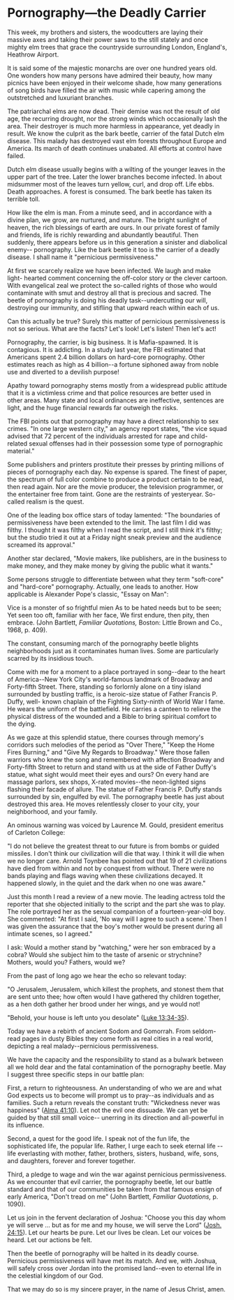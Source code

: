 # Pornography—the Deadly Carrier

This week, my brothers and sisters, the woodcutters are laying their massive
axes and taking their power saws to the still stately and once mighty elm
trees that grace the countryside surrounding London, England's, Heathrow
Airport.

It is said some of the majestic monarchs are over one hundred years old. One
wonders how many persons have admired their beauty, how many picnics have been
enjoyed in their welcome shade, how many generations of song birds have filled
the air with music while capering among the outstretched and luxuriant
branches.

The patriarchal elms are now dead. Their demise was not the result of old age,
the recurring drought, nor the strong winds which occasionally lash the area.
Their destroyer is much more harmless in appearance, yet deadly in result. We
know the culprit as the bark beetle, carrier of the fatal Dutch elm disease.
This malady has destroyed vast elm forests throughout Europe and America. Its
march of death continues unabated. All efforts at control have failed.

Dutch elm disease usually begins with a wilting of the younger leaves in the
upper part of the tree. Later the lower branches become infected. In about
midsummer most of the leaves turn yellow, curl, and drop off. Life ebbs. Death
approaches. A forest is consumed. The bark beetle has taken its terrible toll.

How like the elm is man. From a minute seed, and in accordance with a divine
plan, we grow, are nurtured, and mature. The bright sunlight of heaven, the
rich blessings of earth are ours. In our private forest of family and friends,
life is richly rewarding and abundantly beautiful. Then suddenly, there
appears before us in this generation a sinister and diabolical enemy--
pornography. Like the bark beetle it too is the carrier of a deadly disease. I
shall name it "pernicious permissiveness."

At first we scarcely realize we have been infected. We laugh and make light-
hearted comment concerning the off-color story or the clever cartoon. With
evangelical zeal we protect the so-called rights of those who would
contaminate with smut and destroy all that is precious and sacred. The beetle
of pornography is doing his deadly task--undercutting our will, destroying our
immunity, and stifling that upward reach within each of us.

Can this actually be true? Surely this matter of pernicious permissiveness is
not so serious. What are the facts? Let's look! Let's listen! Then let's act!

Pornography, the carrier, is big business. It is Mafia-spawned. It is
contagious. It is addicting. In a study last year, the FBI estimated that
Americans spent 2.4 billion dollars on hard-core pornography. Other estimates
reach as high as 4 billion--a fortune siphoned away from noble use and
diverted to a devilish purpose!

Apathy toward pornography stems mostly from a widespread public attitude that
it is a victimless crime and that police resources are better used in other
areas. Many state and local ordinances are ineffective, sentences are light,
and the huge financial rewards far outweigh the risks.

The FBI points out that pornography may have a direct relationship to sex
crimes. "In one large western city," an agency report states, "the vice squad
advised that 72 percent of the individuals arrested for rape and child-related
sexual offenses had in their possession some type of pornographic material."

Some publishers and printers prostitute their presses by printing millions of
pieces of pornography each day. No expense is spared. The finest of paper, the
spectrum of full color combine to produce a product certain to be read, then
read again. Nor are the movie producer, the television programmer, or the
entertainer free from taint. Gone are the restraints of yesteryear. So-called
realism is the quest.

One of the leading box office stars of today lamented: "The boundaries of
permissiveness have been extended to the limit. The last film I did was
filthy. I thought it was filthy when I read the script, and I still think it's
filthy; but the studio tried it out at a Friday night sneak preview and the
audience screamed its approval."

Another star declared, "Movie makers, like publishers, are in the business to
make money, and they make money by giving the public what it wants."

Some persons struggle to differentiate between what they term "soft-core" and
"hard-core" pornography. Actually, one leads to another. How applicable is
Alexander Pope's classic, "Essay on Man":

Vice is a monster of so frightful mien As to be hated needs but to be seen;
Yet seen too oft, familiar with her face, We first endure, then pity, then
embrace. (John Bartlett, _Familiar Quotations,_ Boston: Little Brown and Co.,
1968, p. 409).

The constant, consuming march of the pornography beetle blights neighborhoods
just as it contaminates human lives. Some are particularly scarred by its
insidious touch.

Come with me for a moment to a place portrayed in song--dear to the heart of
America--New York City's world-famous landmark of Broadway and Forty-fifth
Street. There, standing so forlornly alone on a tiny island surrounded by
bustling traffic, is a heroic-size statue of Father Francis P. Duffy, well-
known chaplain of the Fighting Sixty-ninth of World War I fame. He wears the
uniform of the battlefield. He carries a canteen to relieve the physical
distress of the wounded and a Bible to bring spiritual comfort to the dying.

As we gaze at this splendid statue, there courses through memory's corridors
such melodies of the period as "Over There," "Keep the Home Fires Burning,"
and "Give My Regards to Broadway." Were those fallen warriors who knew the
song and remembered with affection Broadway and Forty-fifth Street to return
and stand with us at the side of Father Duffy's statue, what sight would meet
their eyes and ours? On every hand are massage parlors, sex shops, X-rated
movies--the neon-lighted signs flashing their facade of allure. The statue of
Father Francis P. Duffy stands surrounded by sin, engulfed by evil. The
pornography beetle has just about destroyed this area. He moves relentlessly
closer to your city, your neighborhood, and your family.

An ominous warning was voiced by Laurence M. Gould, president emeritus of
Carleton College:

"I do not believe the greatest threat to our future is from bombs or guided
missiles. I don't think our civilization will die that way. I think it will
die when we no longer care. Arnold Toynbee has pointed out that 19 of 21
civilizations have died from within and not by conquest from without. There
were no bands playing and flags waving when these civilizations decayed. It
happened slowly, in the quiet and the dark when no one was aware."

Just this month I read a review of a new movie. The leading actress told the
reporter that she objected initially to the script and the part she was to
play. The role portrayed her as the sexual companion of a fourteen-year-old
boy. She commented: "At first I said, 'No way will I agree to such a scene.'
Then I was given the assurance that the boy's mother would be present during
all intimate scenes, so I agreed."

I ask: Would a mother stand by "watching," were her son embraced by a cobra?
Would she subject him to the taste of arsenic or strychnine? Mothers, would
you? Fathers, would we?

From the past of long ago we hear the echo so relevant today:

"O Jerusalem, Jerusalem, which killest the prophets, and stonest them that are
sent unto thee; how often would I have gathered thy children together, as a
hen doth gather her brood under her wings, and ye would not!

"Behold, your house is left unto you desolate" ([Luke
13:34-35](https://www.lds.org/scriptures/nt/luke/13.34-35?lang=eng#33)).

Today we have a rebirth of ancient Sodom and Gomorrah. From seldom-read pages
in dusty Bibles they come forth as real cities in a real world, depicting a
real malady--pernicious permissiveness.

We have the capacity and the responsibility to stand as a bulwark between all
we hold dear and the fatal contamination of the pornography beetle. May I
suggest three specific steps in our battle plan:

First, a return to righteousness. An understanding of who we are and what God
expects us to become will prompt us to pray--as individuals and as families.
Such a return reveals the constant truth: "Wickedness never was happiness"
([Alma 41:10](https://www.lds.org/scriptures/bofm/alma/41.10?lang=eng#9)). Let
not the evil one dissuade. We can yet be guided by that still small voice--
unerring in its direction and all-powerful in its influence.

Second, a quest for the good life. I speak not of the fun life, the
sophisticated life, the popular life. Rather, I urge each to seek eternal life
--life everlasting with mother, father, brothers, sisters, husband, wife,
sons, and daughters, forever and forever together.

Third, a pledge to wage and win the war against pernicious permissiveness. As
we encounter that evil carrier, the pornography beetle, let our battle
standard and that of our communities be taken from that famous ensign of early
America, "Don't tread on me" (John Bartlett, _Familiar Quotations,_ p. 1090).

Let us join in the fervent declaration of Joshua: "Choose you this day whom ye
will serve ... but as for me and my house, we will serve the Lord" ([Josh.
24:15](https://www.lds.org/scriptures/ot/josh/24.15?lang=eng#14)). Let our
hearts be pure. Let our lives be clean. Let our voices be heard. Let our
actions be felt.

Then the beetle of pornography will be halted in its deadly course. Pernicious
permissiveness will have met its match. And we, with Joshua, will safely cross
over Jordan into the promised land--even to eternal life in the celestial
kingdom of our God.

That we may do so is my sincere prayer, in the name of Jesus Christ, amen.

